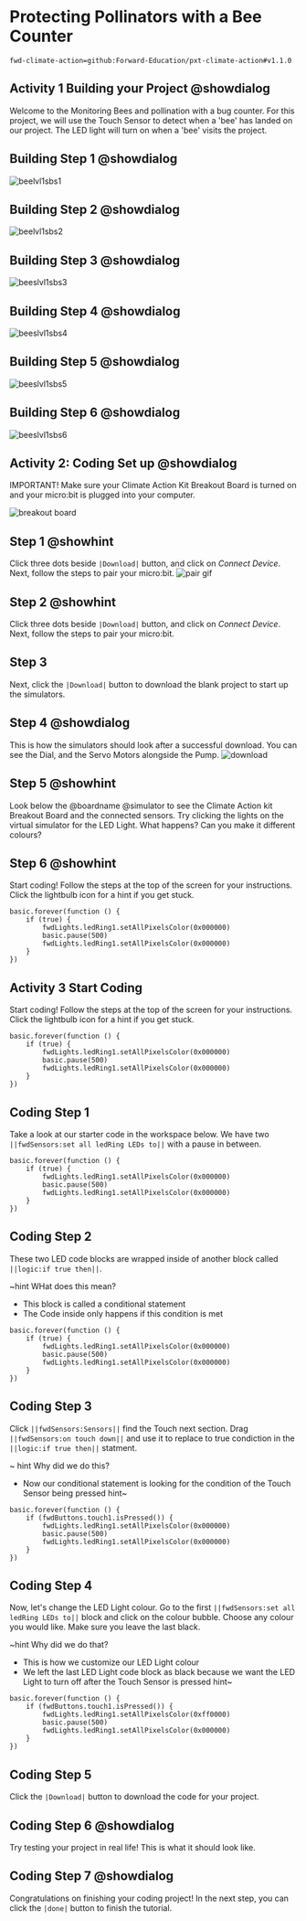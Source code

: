 # Protecting Pollinators with a Bee Counter

```package
fwd-climate-action=github:Forward-Education/pxt-climate-action#v1.1.0
```

## Activity 1 Building your Project @showdialog

Welcome to the Monitoring Bees and pollination with a bug counter.
For this project, we will use the Touch Sensor to detect when a 'bee' has landed on our project. The LED light will turn on when a 'bee' visits the project.

## Building Step 1 @showdialog

![beelvl1sbs1](https://raw.githubusercontent.com/Jessica-forwardedu/pxt-fwd-edu/main/tutorial-assets/gr4-bees-lvl1-sbs1.png)

## Building Step 2 @showdialog

![beelvl1sbs2](https://raw.githubusercontent.com/Jessica-forwardedu/pxt-fwd-edu/main/tutorial-assets/gr4-bees-lvl1-sbs2.png)

## Building Step 3 @showdialog

![beeslvl1sbs3[]()](https://raw.githubusercontent.com/Jessica-forwardedu/pxt-fwd-edu/main/tutorial-assets/gr4-bees-lvl1-sbs3.png)

## Building Step 4 @showdialog

![beeslvl1sbs4](https://raw.githubusercontent.com/Jessica-forwardedu/pxt-fwd-edu/main/tutorial-assets/gr4-bees-lvl1-sbs4.png)

## Building Step 5 @showdialog

![beeslvl1sbs5](https://raw.githubusercontent.com/Jessica-forwardedu/pxt-fwd-edu/main/tutorial-assets/gr4-bees-lvl1-sbs5.png)

## Building Step 6 @showdialog

![beeslvl1sbs6](https://raw.githubusercontent.com/Jessica-forwardedu/pxt-fwd-edu/main/tutorial-assets/gr4-bees-lvl1-sbs6.png)

## Activity 2: Coding Set up @showdialog

IMPORTANT! Make sure your Climate Action Kit Breakout Board is turned on and your micro:bit is plugged into your computer.

![breakout board](ttps://raw.githubusercontent.com/Jessica-forwardedu/pxt-fwd-edu/main/tutorial-assets/pluganim.webp)

## Step 1 @showhint

Click three dots beside `|Download|` button, and click on _Connect Device_.
Next, follow the steps to pair your micro:bit.
![pair gif](https://raw.githubusercontent.com/Jessica-forwardedu/pxt-fwd-edu/main/tutorial-assets/DownloadButtonGIF.webp)

## Step 2 @showhint

Click three dots beside `|Download|` button, and click on _Connect Device_.
Next, follow the steps to pair your micro:bit.

## Step 3

Next, click the `|Download|` button to download the blank project to start up the simulators.

## Step 4 @showdialog

This is how the simulators should look after a successful download. You can see the Dial, and the Servo Motors alongside the Pump.
![download](https://forward-education.github.io/pxt-climate-action/tutorial-assets/initial-download.gif)

## Step 5 @showhint

Look below the @boardname @simulator to see the Climate Action kit Breakout Board and the connected sensors.
Try clicking the lights on the virtual simulator for the LED Light. What happens? Can you make it different colours?

## Step 6 @showhint

Start coding! Follow the steps at the top of the screen for your instructions. Click the lightbulb icon for a hint if you get stuck.

```package
basic.forever(function () {
    if (true) {
        fwdLights.ledRing1.setAllPixelsColor(0x000000)
        basic.pause(500)
        fwdLights.ledRing1.setAllPixelsColor(0x000000)
    }
})
```

## Activity 3 Start Coding

Start coding! Follow the steps at the top of the screen for your instructions. Click the lightbulb icon for a hint if you get stuck.

```blocks
basic.forever(function () {
    if (true) {
        fwdLights.ledRing1.setAllPixelsColor(0x000000)
        basic.pause(500)
        fwdLights.ledRing1.setAllPixelsColor(0x000000)
    }
})
```

## Coding Step 1

Take a look at our starter code in the workspace below. We have two `||fwdSensors:set all ledRing LEDs to||` with a pause in between.

```blocks
basic.forever(function () {
    if (true) {
        fwdLights.ledRing1.setAllPixelsColor(0x000000)
        basic.pause(500)
        fwdLights.ledRing1.setAllPixelsColor(0x000000)
    }
})
```

## Coding Step 2

These two LED code blocks are wrapped inside of another block called `||logic:if true then||`.

~hint WHat does this mean?

-   This block is called a conditional statement
-   The Code inside only happens if this condition is met

```blocks
basic.forever(function () {
    if (true) {
        fwdLights.ledRing1.setAllPixelsColor(0x000000)
        basic.pause(500)
        fwdLights.ledRing1.setAllPixelsColor(0x000000)
    }
})
```

## Coding Step 3

Click `||fwdSensors:Sensors||` find the Touch next section. Drag `||fwdSensors:on touch down||` and use it to replace to true condiction in the `||logic:if true then||` statment.

~ hint Why did we do this?

-   Now our conditional statement is looking for the condition of the Touch Sensor being pressed
    hint~

```blocks
basic.forever(function () {
    if (fwdButtons.touch1.isPressed()) {
        fwdLights.ledRing1.setAllPixelsColor(0x000000)
        basic.pause(500)
        fwdLights.ledRing1.setAllPixelsColor(0x000000)
    }
})
```

## Coding Step 4

Now, let's change the LED Light colour. Go to the first `||fwdSensors:set all ledRing LEDs to||` block and click on the colour bubble. Choose any colour you would like. Make sure you leave the last black.

~hint Why did we do that?

-   This is how we customize our LED Light colour
-   We left the last LED Light code block as black because we want the LED Light to turn off after the Touch Sensor is pressed
    hint~

```blocks
basic.forever(function () {
    if (fwdButtons.touch1.isPressed()) {
        fwdLights.ledRing1.setAllPixelsColor(0xff0000)
        basic.pause(500)
        fwdLights.ledRing1.setAllPixelsColor(0x000000)
    }
})
```

## Coding Step 5

Click the `|Download|` button to download the code for your project.

## Coding Step 6 @showdialog

Try testing your project in real life! This is what it should look like.

## Coding Step 7 @showdialog

Congratulations on finishing your coding project!
In the next step, you can click the `|done|` button to finish the tutorial.
